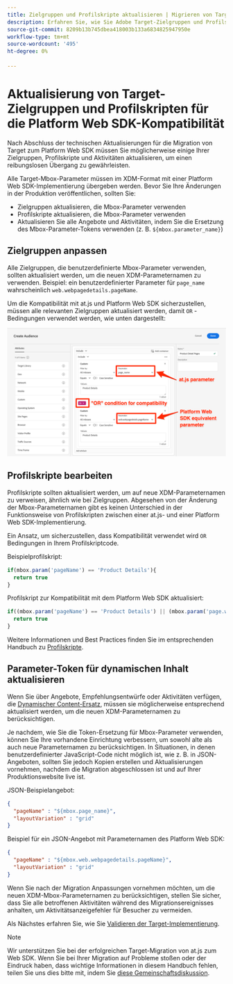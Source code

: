 ```yaml
---
title: Zielgruppen und Profilskripte aktualisieren | Migrieren von Target von at.js 2.x zum Web SDK
description: Erfahren Sie, wie Sie Adobe Target-Zielgruppen und Profilskripte aktualisieren können, um die Kompatibilität mit dem Experience Platform Web SDK zu gewährleisten.
source-git-commit: 8209b13b745dbea418003b133a6834825947950e
workflow-type: tm+mt
source-wordcount: '495'
ht-degree: 0%

---
```


# Aktualisierung von Target-Zielgruppen und Profilskripten für die Platform Web SDK-Kompatibilität

Nach Abschluss der technischen Aktualisierungen für die Migration von Target zum Platform Web SDK müssen Sie möglicherweise einige Ihrer Zielgruppen, Profilskripte und Aktivitäten aktualisieren, um einen reibungslosen Übergang zu gewährleisten.

Alle Target-Mbox-Parameter müssen im XDM-Format mit einer Platform Web SDK-Implementierung übergeben werden. Bevor Sie Ihre Änderungen in der Produktion veröffentlichen, sollten Sie:

* Zielgruppen aktualisieren, die Mbox-Parameter verwenden
* Profilskripte aktualisieren, die Mbox-Parameter verwenden
* Aktualisieren Sie alle Angebote und Aktivitäten, indem Sie die Ersetzung des Mbox-Parameter-Tokens verwenden (z. B. `${mbox.parameter_name}`)

## Zielgruppen anpassen

Alle Zielgruppen, die benutzerdefinierte Mbox-Parameter verwenden, sollten aktualisiert werden, um die neuen XDM-Parameternamen zu verwenden. Beispiel: ein benutzerdefinierter Parameter für `page_name` wahrscheinlich `web.webpagedetails.pageName`.

Um die Kompatibilität mit at.js und Platform Web SDK sicherzustellen, müssen alle relevanten Zielgruppen aktualisiert werden, damit `OR` -Bedingungen verwendet werden, wie unten dargestellt:

![Anzeigen der Aktualisierung einer Target-Zielgruppe für die Platform Web SDK-Kompatibilität](assets/target-audience-update.png)

## Profilskripte bearbeiten

Profilskripte sollten aktualisiert werden, um auf neue XDM-Parameternamen zu verweisen, ähnlich wie bei Zielgruppen. Abgesehen von der Änderung der Mbox-Parameternamen gibt es keinen Unterschied in der Funktionsweise von Profilskripten zwischen einer at.js- und einer Platform Web SDK-Implementierung.

Ein Ansatz, um sicherzustellen, dass Kompatibilität verwendet wird `OR` Bedingungen in Ihrem Profilskriptcode.

Beispielprofilskript:

```Javascript
if(mbox.param('pageName') == 'Product Details'){
  return true
}
```

Profilskript zur Kompatibilität mit dem Platform Web SDK aktualisiert:

```Javascript
if((mbox.param('pageName') == 'Product Details') || (mbox.param('page.webpagedetails.pageName') =='Product Details')){
  return true
}
```

Weitere Informationen und Best Practices finden Sie im entsprechenden Handbuch zu [Profilskripte](https://experienceleague.adobe.com/docs/target/using/audiences/visitor-profiles/profile-parameters.html).

## Parameter-Token für dynamischen Inhalt aktualisieren

Wenn Sie über Angebote, Empfehlungsentwürfe oder Aktivitäten verfügen, die [Dynamischer Content-Ersatz](https://experienceleague.adobe.com/docs/target/using/experiences/offers/passing-profile-attributes-to-the-html-offer.html), müssen sie möglicherweise entsprechend aktualisiert werden, um die neuen XDM-Parameternamen zu berücksichtigen.

Je nachdem, wie Sie die Token-Ersetzung für Mbox-Parameter verwenden, können Sie Ihre vorhandene Einrichtung verbessern, um sowohl alte als auch neue Parameternamen zu berücksichtigen. In Situationen, in denen benutzerdefinierter JavaScript-Code nicht möglich ist, wie z. B. in JSON-Angeboten, sollten Sie jedoch Kopien erstellen und Aktualisierungen vornehmen, nachdem die Migration abgeschlossen ist und auf Ihrer Produktionswebsite live ist.

JSON-Beispielangebot:

```JSON
{
  "pageName" : "${mbox.page_name}",
  "layoutVariation" : "grid"
}
```

Beispiel für ein JSON-Angebot mit Parameternamen des Platform Web SDK:

```JSON
{
  "pageName" : "${mbox.web.webpagedetails.pageName}",
  "layoutVariation" : "grid"
}
```

Wenn Sie nach der Migration Anpassungen vornehmen möchten, um die neuen XDM-Mbox-Parameternamen zu berücksichtigen, stellen Sie sicher, dass Sie alle betroffenen Aktivitäten während des Migrationsereignisses anhalten, um Aktivitätsanzeigefehler für Besucher zu vermeiden.

Als Nächstes erfahren Sie, wie Sie [Validieren der Target-Implementierung](validate.md).

>[!NOTE]
>
>Wir unterstützen Sie bei der erfolgreichen Target-Migration von at.js zum Web SDK. Wenn Sie bei Ihrer Migration auf Probleme stoßen oder der Eindruck haben, dass wichtige Informationen in diesem Handbuch fehlen, teilen Sie uns dies bitte mit, indem Sie [diese Gemeinschaftsdiskussion](https://experienceleaguecommunities.adobe.com/t5/adobe-experience-platform-launch/tutorial-discussion-implement-adobe-experience-cloud-with-web/td-p/444996).